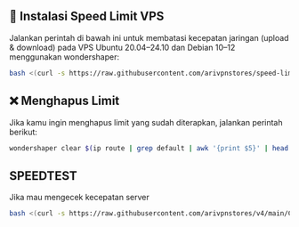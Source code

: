 ## 🔧 Instalasi Speed Limit VPS

Jalankan perintah di bawah ini untuk membatasi kecepatan jaringan (upload & download) pada VPS Ubuntu 20.04–24.10 dan Debian 10–12 menggunakan wondershaper:
```bash
bash <(curl -s https://raw.githubusercontent.com/arivpnstores/speed-limit/main/wondershaper.sh)
```

## ❌ Menghapus Limit

Jika kamu ingin menghapus limit yang sudah diterapkan, jalankan perintah berikut:
```bash
wondershaper clear $(ip route | grep default | awk '{print $5}' | head -n 1) && systemctl disable wondershaper
```

## SPEEDTEST
Jika mau mengecek kecepatan server
```bash
bash <(curl -s https://raw.githubusercontent.com/arivpnstores/v4/main/Cdy/speedtest)
```

